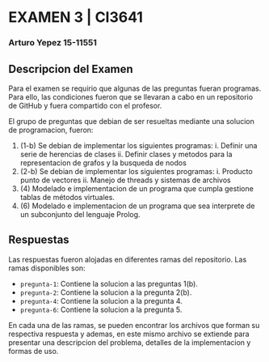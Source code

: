 # EXAMEN 3 | CI3641
### Arturo Yepez 15-11551

## Descripcion del Examen

Para el examen se requirio que algunas de las preguntas fueran programas. Para ello, las condiciones fueron que se llevaran a cabo en un repositorio de GitHub y fuera compartido con el profesor.

El grupo de preguntas que debian de ser resueltas mediante una solucion de programacion, fueron:

1. (1-b) Se debian de implementar los siguientes programas:
  i. Definir una serie de herencias de clases
  ii. Definir clases y metodos para la representacion de grafos y la busqueda de nodos 
1. (2-b) Se debian de implementar los siguientes programas:
  i. Producto punto de vectores
  ii. Manejo de threads y sistemas de archivos
1. (4) Modelado e implementacion de un programa que cumpla gestione tablas de métodos virtuales.
1. (6) Modelado e implementacion de un programa que sea interprete de un subconjunto del lenguaje Prolog.

## Respuestas

Las respuestas fueron alojadas en diferentes ramas del repositorio. Las ramas disponibles son:

- `pregunta-1`: Contiene la solucion a las preguntas 1(b).
- `pregunta-2`: Contiene la solucion a la pregunta 2(b).
- `pregunta-4`: Contiene la solucion a la pregunta 4.
- `pregunta-6`: Contiene la solucion a la pregunta 5.

En cada una de las ramas, se pueden encontrar los archivos que forman su respectiva respuesta y ademas, en este mismo archivo se extiende para presentar una descripcion del problema, detalles de la implementacion y formas de uso.